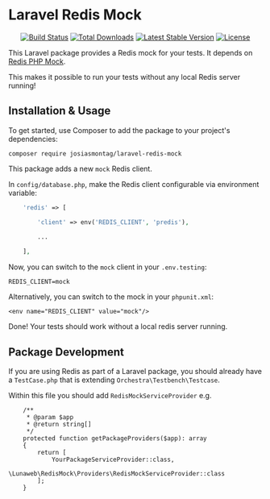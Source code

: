 # Laravel Redis Mock


<p align="center">
<a href="https://github.com/josiasmontag/laravel-redis-mock/actions/workflows/run-tests.yml"><img src="https://github.com/josiasmontag/laravel-redis-mock/actions/workflows/run-tests.yml/badge.svg" alt="Build Status"></a>
<a href="https://packagist.org/packages/josiasmontag/laravel-redis-mock"><img src="https://poser.pugx.org/josiasmontag/laravel-redis-mock/d/total.svg" alt="Total Downloads"></a>
<a href="https://packagist.org/packages/josiasmontag/laravel-redis-mock"><img src="https://poser.pugx.org/josiasmontag/laravel-redis-mock/v/stable.svg" alt="Latest Stable Version"></a>
<a href="https://packagist.org/packages/josiasmontag/laravel-redis-mock"><img src="https://poser.pugx.org/josiasmontag/laravel-redis-mock/license.svg" alt="License"></a>
</p>


This Laravel package provides a Redis mock for your tests. It depends on [Redis PHP Mock](https://github.com/M6Web/RedisMock).

This makes it possible to run your tests without any local Redis server running!


## Installation & Usage


To get started, use Composer to add the package to your project's dependencies:

    composer require josiasmontag/laravel-redis-mock


This package adds a new `mock` Redis client.

In `config/database.php`, make the Redis client configurable via environment variable:

```php
    'redis' => [

        'client' => env('REDIS_CLIENT', 'predis'),

        ...
        
    ],
```

Now, you can switch to the `mock` client in your `.env.testing`:
```
REDIS_CLIENT=mock
```
Alternatively, you can switch to the mock in your `phpunit.xml`:
```
<env name="REDIS_CLIENT" value="mock"/>
```
Done! Your tests should work without a local redis server running.

## Package Development
If you are using Redis as part of a Laravel package, you should already have a `TestCase.php` that is extending `Orchestra\Testbench\Testcase`. 

Within this file you should add `RedisMockServiceProvider` e.g.

```
    /**
     * @param $app
     * @return string[]
     */
    protected function getPackageProviders($app): array
    {
        return [
            YourPackageServiceProvider::class,
            \Lunaweb\RedisMock\Providers\RedisMockServiceProvider::class
        ];
    }
```    

